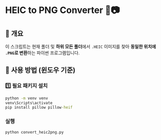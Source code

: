 # HEIC to PNG Converter 🔄📷

## 📌 개요
이 스크립트는 현재 폴더 및 **하위 모든 폴더**에서 `.HEIC` 이미지를 찾아 **동일한 위치에 `.PNG`로 변환**하는 파이썬 프로그램입니다.

## 🚀 사용 방법 (윈도우 기준)
### 1️⃣ **필요 패키지 설치**
```cmd
python -m venv venv
venv\Scripts\activate
pip install pillow pillow-heif
```

### 실행
``` cmd
python convert_heic2png.py
```
